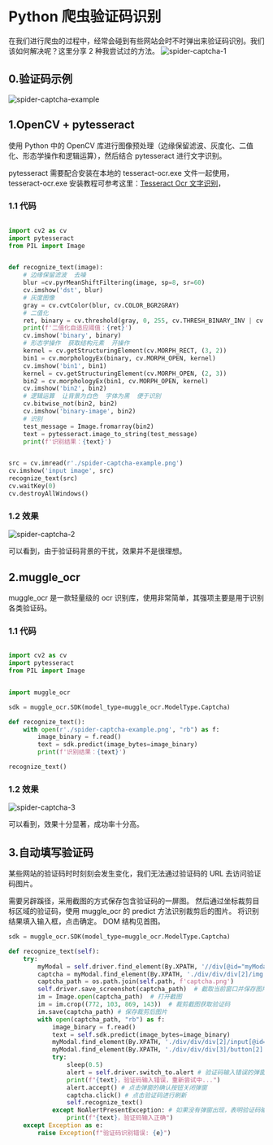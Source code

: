 # Python 爬虫验证码识别

在我们进行爬虫的过程中，经常会碰到有些网站会时不时弹出来验证码识别。我们该如何解决呢？这里分享 2 种我尝试过的方法。
![spider-captcha-1](https://zhang.beer/static/images/spider-captcha-1.png)

## 0.验证码示例

![spider-captcha-example](https://zhang.beer/static/images/spider-captcha-example.png)

## 1.OpenCV + pytesseract

使用 Python 中的 OpenCV 库进行图像预处理（边缘保留滤波、灰度化、二值化、形态学操作和逻辑运算），然后结合 pytesseract 进行文字识别。

pytesseract 需要配合安装在本地的 tesseract-ocr.exe 文件一起使用，tesseract-ocr.exe 安装教程可参考这里：[Tesseract Ocr 文字识别](https://github.com/vipstone/faceai/blob/master/doc/tesseractOCR.md)，

### 1.1 代码

```python

import cv2 as cv
import pytesseract
from PIL import Image


def recognize_text(image):
    # 边缘保留滤波  去噪
    blur =cv.pyrMeanShiftFiltering(image, sp=8, sr=60)
    cv.imshow('dst', blur)
    # 灰度图像
    gray = cv.cvtColor(blur, cv.COLOR_BGR2GRAY)
    # 二值化
    ret, binary = cv.threshold(gray, 0, 255, cv.THRESH_BINARY_INV | cv.THRESH_OTSU)
    print(f'二值化自适应阈值：{ret}')
    cv.imshow('binary', binary)
    # 形态学操作  获取结构元素  开操作
    kernel = cv.getStructuringElement(cv.MORPH_RECT, (3, 2))
    bin1 = cv.morphologyEx(binary, cv.MORPH_OPEN, kernel)
    cv.imshow('bin1', bin1)
    kernel = cv.getStructuringElement(cv.MORPH_OPEN, (2, 3))
    bin2 = cv.morphologyEx(bin1, cv.MORPH_OPEN, kernel)
    cv.imshow('bin2', bin2)
    # 逻辑运算  让背景为白色  字体为黑  便于识别
    cv.bitwise_not(bin2, bin2)
    cv.imshow('binary-image', bin2)
    # 识别
    test_message = Image.fromarray(bin2)
    text = pytesseract.image_to_string(test_message)
    print(f'识别结果：{text}')


src = cv.imread(r'./spider-captcha-example.png')
cv.imshow('input image', src)
recognize_text(src)
cv.waitKey(0)
cv.destroyAllWindows()

```

### 1.2 效果

![spider-captcha-2](https://zhang.beer/static/images/spider-captcha-2.png)

可以看到，由于验证码背景的干扰，效果并不是很理想。

## 2.muggle_ocr

muggle_ocr 是一款轻量级的 ocr 识别库，使用非常简单，其强项主要是用于识别各类验证码。

### 1.1 代码

```python

import cv2 as cv
import pytesseract
from PIL import Image


import muggle_ocr

sdk = muggle_ocr.SDK(model_type=muggle_ocr.ModelType.Captcha)

def recognize_text():
    with open(r'./spider-captcha-example.png', "rb") as f:
        image_binary = f.read()
        text = sdk.predict(image_bytes=image_binary)
        print(f'识别结果：{text}')

recognize_text()

```

### 1.2 效果

![spider-captcha-3](https://zhang.beer/static/images/spider-captcha-3.png)

可以看到，效果十分显著，成功率十分高。

## 3.自动填写验证码

某些网站的验证码时时刻刻会发生变化，我们无法通过验证码的 URL 去访问验证码图片。

需要另辟蹊径，采用截图的方式保存包含验证码的一屏图。
然后通过坐标裁剪目标区域的验证码，使用 muggle_ocr 的 predict 方法识别裁剪后的图片。
将识别结果填入输入框，点击确定。
DOM 结构见首图。

```python
sdk = muggle_ocr.SDK(model_type=muggle_ocr.ModelType.Captcha)

def recognize_text(self):
    try:
        myModal = self.driver.find_element(By.XPATH, '//div[@id="myModal"]')
        captcha = myModal.find_element(By.XPATH, './div/div/div[2]/img')
        captcha_path = os.path.join(self.path, f'captcha.png')
        self.driver.save_screenshot(captcha_path)  # 截取当前窗口并保存图片
        im = Image.open(captcha_path)  # 打开截图
        im = im.crop((772, 103, 869, 143))  # 裁剪截图获取验证码
        im.save(captcha_path) # 保存裁剪后图片
        with open(captcha_path, "rb") as f:
            image_binary = f.read()
            text = self.sdk.predict(image_bytes=image_binary)
            myModal.find_element(By.XPATH, './div/div/div[2]/input[@id="verifyCode"]').send_keys(text) # 将识别结果填入输入框
            myModal.find_element(By.XPATH, './div/div/div[3]/button[2]').click() # 点击确定按钮
            try:
                sleep(0.5)
                alert = self.driver.switch_to.alert # 验证码输入错误的弹窗
                print(f"{text}，验证码输入错误，重新尝试中...")
                alert.accept() # 点击弹窗的确认按钮关闭弹窗
                captcha.click() # 点击验证码进行刷新
                self.recognize_text()
            except NoAlertPresentException: # 如果没有弹窗出现，表明验证码输入正确
                print(f"{text}，验证码输入正确")
    except Exception as e:
        raise Exception(f"验证码识别错误: {e}")
```
